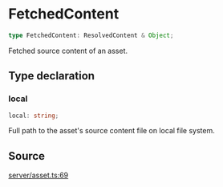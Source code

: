 # FetchedContent

```ts
type FetchedContent: ResolvedContent & Object;
```

Fetched source content of an asset.

## Type declaration

### local

```ts
local: string;
```

Full path to the asset's source content file on local file system.

## Source

[server/asset.ts:69](https://github.com/Elringus/Imgit/blob/fc320a2/src/server/asset.ts#L69)
